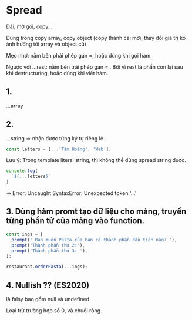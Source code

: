 # Spread

Dải, mở gói, copy...

Dùng trong copy array, copy object (copy thành cái mới, thay đổi giá trị ko ảnh hưởng tới array và object cũ)

Mẹo nhớ: nằm bên phải phép gán =, hoặc dùng khi gọi hàm.

Ngược với ...rest: nằm bên trái phép gán = . Bởi vì rest là phần còn lại sau khi destructuring, hoặc dùng khi viết hàm.

## 1.

...array

## 2.

...string => nhận được từng ký tự riêng lẻ.

```js
const letters = [...'Tâm Hoàng', 'Web'];
```

Lưu ý: Trong template literal string, thì không thể dùng spread string được.

```js
console.log(
  `${...letters}`
)
```

=> Error: Uncaught SyntaxError: Unexpected token '...'

## 3. Dùng hàm promt tạo dữ liệu cho mảng, truyền từng phần tử của mảng vào function.

```js
const ings = [
  prompt(' Bạn muốn Pasta của bạn có thành phần đầu tiên nào? '),
  prompt('Thành phần thứ 2:'),
  prompt('Thành phần thứ 3: '),
];

restaurant.orderPasta(...ings);
```

## 4. Nullish ?? (ES2020)

là falsy bao gồm null và undefined

Loại trừ trường hợp số 0, và chuỗi rỗng.
